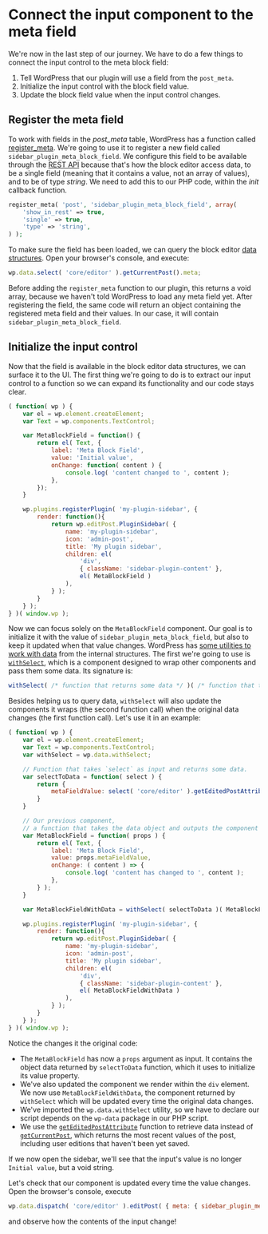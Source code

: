 # Connect the input component to the meta field

We're now in the last step of our journey. We have to do a few things to connect the input control to the meta block field:

1. Tell WordPress that our plugin will use a field from the `post_meta`.
2. Initialize the input control with the block field value.
3. Update the block field value when the input control changes.

## Register the meta field

To work with fields in the _post_meta_ table, WordPress has a function called [register_meta](https://developer.wordpress.org/reference/functions/register_meta/). We're going to use it to register a new field called `sidebar_plugin_meta_block_field`. We configure this field to be available through the [REST API](https://developer.wordpress.org/rest-api/) because that's how the block editor access data, to be a single field (meaning that it contains a value, not an array of values), and to be of type _string_. We need to add this to our PHP code, within the _init_ callback function.

```php
register_meta( 'post', 'sidebar_plugin_meta_block_field', array(
	'show_in_rest' => true,
	'single' => true,
	'type' => 'string',
) );
```

To make sure the field has been loaded, we can query the block editor [data structures](https://wordpress.org/gutenberg/handbook/designers-developers/developers/data/). Open your browser's console, and execute:

```js
wp.data.select( 'core/editor' ).getCurrentPost().meta;
```

Before adding the `register_meta` function to our plugin, this returns a void array, because we haven't told WordPress to load any meta field yet. After registering the field, the same code will return an object containing the registered meta field and their values. In our case, it will contain `sidebar_plugin_meta_block_field`.

## Initialize the input control

Now that the field is available in the block editor data structures, we can surface it to the UI. The first thing we're going to do is to extract our input control to a function so we can expand its functionality and our code stays clear.

```js
( function( wp ) {
	var el = wp.element.createElement;
	var Text = wp.components.TextControl;

	var MetaBlockField = function() {
		return el( Text, {
			label: 'Meta Block Field',
			value: 'Initial value',
			onChange: function( content ) {
				console.log( 'content changed to ', content );
			},
		});
	}

	wp.plugins.registerPlugin( 'my-plugin-sidebar', {
		render: function(){
			return wp.editPost.PluginSidebar( {
				name: 'my-plugin-sidebar',
				icon: 'admin-post',
				title: 'My plugin sidebar',
				children: el(
					'div',
					{ className: 'sidebar-plugin-content' },
					el( MetaBlockField )
				),
			} );
		}
	} );
} )( window.wp );
```

Now we can focus solely on the `MetaBlockField` component. Our goal is to initialize it with the value of `sidebar_plugin_meta_block_field`, but also to keep it updated when that value changes. WordPress has [some utilities to work with data](https://wordpress.org/gutenberg/handbook/designers-developers/developers/packages/packages-data/) from the internal structures. The first we're going to use is [`withSelect`](https://wordpress.org/gutenberg/handbook/designers-developers/developers/packages/packages-data/#withselect-mapselecttoprops-function-function), which is a component designed to wrap other components and pass them some data. Its signature is:

```js
withSelect( /* function that returns some data */ )( /* function that takes the previous data as input and returns an UI component */ );
```

Besides helping us to query data, `withSelect` will also update the components it wraps (the second function call) when the original data changes (the first function call). Let's use it in an example:

```js
( function( wp ) {
	var el = wp.element.createElement;
	var Text = wp.components.TextControl;
	var withSelect = wp.data.withSelect;

	// Function that takes `select` as input and returns some data.
	var selectToData = function( select ) {
		return {
			metaFieldValue: select( 'core/editor' ).getEditedPostAttribute( 'meta' )[ 'sidebar_plugin_meta_block_field' ]
		}
	}

	// Our previous component,
	// a function that takes the data object and outputs the component UI.
	var MetaBlockField = function( props ) {
		return el( Text, {
			label: 'Meta Block Field',
			value: props.metaFieldValue,
			onChange: ( content ) => {
				console.log( 'content has changed to ', content );
			},
		} );
	}

	var MetaBlockFieldWithData = withSelect( selectToData )( MetaBlockField );

	wp.plugins.registerPlugin( 'my-plugin-sidebar', {
		render: function(){
			return wp.editPost.PluginSidebar( {
				name: 'my-plugin-sidebar',
				icon: 'admin-post',
				title: 'My plugin sidebar',
				children: el(
					'div',
					{ className: 'sidebar-plugin-content' },
					el( MetaBlockFieldWithData )
				),
			} );
		}
	} );
} )( window.wp );
```

Notice the changes it the original code:

* The `MetaBlockField` has now a `props` argument as input. It contains the object data returned by `selectToData` function, which it uses to initialize its value property.
* We've also updated the component we render within the `div` element. We now use `MetaBlockFieldWithData`, the component returned by `withSelect` which will be updated every time the original data changes.
* We've imported the `wp.data.withSelect` utility, so we have to declare our script depends on the `wp-data` package in our PHP script.
* We use the [`getEditedPostAttribute`](https://wordpress.org/gutenberg/handbook/designers-developers/developers/data/data-core-editor/#geteditedpostattribute) function to retrieve data instead of [`getCurrentPost`](https://wordpress.org/gutenberg/handbook/designers-developers/developers/data/data-core-editor/#getcurrentpost), which returns the most recent values of the post, including user editions that haven't been yet saved.

If we now open the sidebar, we'll see that the input's value is no longer `Initial value`, but a void string.

Let's check that our component is updated every time the value changes. Open the browser's console, execute

```js
wp.data.dispatch( 'core/editor' ).editPost( { meta: { sidebar_plugin_meta_block_field: 'hello world!' } } );
```

and observe how the contents of the input change!
